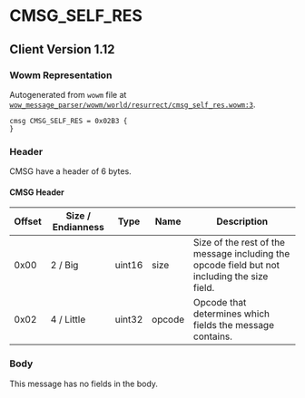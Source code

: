# CMSG_SELF_RES

## Client Version 1.12

### Wowm Representation

Autogenerated from `wowm` file at [`wow_message_parser/wowm/world/resurrect/cmsg_self_res.wowm:3`](https://github.com/gtker/wow_messages/tree/main/wow_message_parser/wowm/world/resurrect/cmsg_self_res.wowm#L3).
```rust,ignore
cmsg CMSG_SELF_RES = 0x02B3 {
}
```
### Header

CMSG have a header of 6 bytes.

#### CMSG Header

| Offset | Size / Endianness | Type   | Name   | Description |
| ------ | ----------------- | ------ | ------ | ----------- |
| 0x00   | 2 / Big           | uint16 | size   | Size of the rest of the message including the opcode field but not including the size field.|
| 0x02   | 4 / Little        | uint32 | opcode | Opcode that determines which fields the message contains.|

### Body

This message has no fields in the body.

